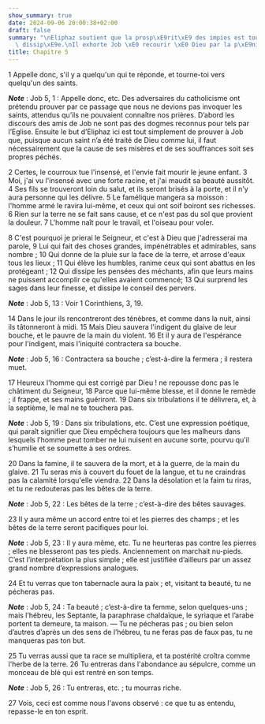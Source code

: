 ```yaml
---
show_summary: true
date: 2024-09-06 20:00:38+02:00
draft: false
summary: "\nEliphaz soutient que la prosp\xE9rit\xE9 des impies est toujours promptement\
  \ dissip\xE9e.\nIl exhorte Job \xE0 recourir \xE0 Dieu par la p\xE9nitence.\n"
title: Chapitre 5
---
```





1 Appelle donc, s'il y a quelqu'un qui te réponde, et tourne-toi vers quelqu'un des saints.

***Note*** :  Job 5, 1 : Appelle donc, etc. Des adversaires du catholicisme ont prétendu prouver par ce passage que nous ne devions pas invoquer les saints, attendus qu’ils ne pouvaient connaître nos prières. D’abord les discours des amis de Job ne sont pas des dogmes reconnus pour tels par l’Eglise. Ensuite le but d’Eliphaz ici est tout simplement de prouver à Job que, puisque aucun saint n’a été traité de Dieu comme lui, il faut nécessairement que la cause de ses misères et de ses souffrances soit ses propres péchés.

2 Certes, le courroux tue l'insensé, et l'envie fait mourir le jeune enfant. 3 Moi, j'ai vu l'insensé avec une forte racine, et j'ai maudit sa beauté aussitôt. 4 Ses fils se trouveront loin du salut, et ils seront brisés à la porte, et il n'y aura personne qui les délivre. 5 Le famélique mangera sa moisson : l'homme armé le ravira lui-même, et ceux qui ont soif boiront ses richesses. 6 Rien sur la terre ne se fait sans cause, et ce n'est pas du sol que provient la douleur. 7 L'homme naît pour le travail, et l'oiseau pour voler.


8 C'est pourquoi je prierai le Seigneur, et c'est à Dieu que j'adresserai ma parole, 9 Lui qui fait des choses grandes, impénétrables et admirables, sans nombre ; 10 Qui donne de la pluie sur la face de la terre, et arrose d'eaux tous les lieux ; 11 Qui élève les humbles, ranime ceux qui sont abattus en les protégeant ; 12 Qui dissipe les pensées des méchants, afin que leurs mains ne puissent accomplir ce qu'elles avaient commencé; 13 Qui surprend les sages dans leur finesse, et dissipe le conseil des pervers.

***Note*** :  Job 5, 13 : Voir 1 Corinthiens, 3, 19.

14 Dans le jour ils rencontreront des ténèbres, et comme dans la nuit, ainsi ils tâtonneront à midi. 15 Mais Dieu sauvera l'indigent du glaive de leur bouche, et le pauvre de la main du violent. 16 Et il y aura de l'espérance pour l'indigent, mais l'iniquité contractera sa bouche.

***Note*** :  Job 5, 16 : Contractera sa bouche ; c’est-à-dire la fermera ; il restera muet.


17 Heureux l'homme qui est corrigé par Dieu ! ne repousse donc pas le châtiment du Seigneur, 18 Parce que lui-même blesse, et il donne le remède ; il frappe, et ses mains guériront. 19 Dans six tribulations il te délivrera, et, à la septième, le mal ne te touchera pas.

***Note*** :  Job 5, 19 : Dans six tribulations, etc. C’est une expression poétique, qui paraît signifier que Dieu empêchera toujours que les malheurs dans lesquels l’homme peut tomber ne lui nuisent en aucune sorte, pourvu qu’il s’humilie et se soumette à ses ordres.

20 Dans la famine, il te sauvera de la mort, et à la guerre, de la main du glaive. 21 Tu seras mis à couvert du fouet de la langue, et tu ne craindras pas la calamité lorsqu'elle viendra. 22 Dans la désolation et la faim tu riras, et tu ne redouteras pas les bêtes de la terre.

***Note*** :  Job 5, 22 : Les bêtes de la terre ; c’est-à-dire des bêtes sauvages.

23 Il y aura même un accord entre toi et les pierres des champs ; et les bêtes de la terre seront pacifiques pour loi.

***Note*** :  Job 5, 23 : Il y aura même, etc. Tu ne heurteras pas contre les pierres ; elles ne blesseront pas tes pieds. Anciennement on marchait nu-pieds. C’est l’interprétation la plus simple ; elle est justifiée d’ailleurs par un assez grand nombre d’expressions analogues.

24 Et tu verras que ton tabernacle aura la paix ; et, visitant ta beauté, tu ne pécheras pas.

***Note*** :  Job 5, 24 : Ta beauté ; c’est-à-dire ta femme, selon quelques-uns ; mais l’hébreu, les Septante, la paraphrase chaldaïque, le syriaque et l’arabe portent ta demeure, ta maison. ― Tu ne pécheras pas ; ou bien selon d’autres d’après un des sens de l’hébreu, tu ne feras pas de faux pas, tu ne manqueras pas ton but.

25 Tu verras aussi que ta race se multipliera, et ta postérité croîtra comme l'herbe de la terre. 26 Tu entreras dans l'abondance au sépulcre, comme un monceau de blé qui est rentré en son temps.

***Note*** :  Job 5, 26 : Tu entreras, etc. ; tu mourras riche.


27 Vois, ceci est comme nous l'avons observé : ce que tu as entendu, repasse-le en ton esprit.


